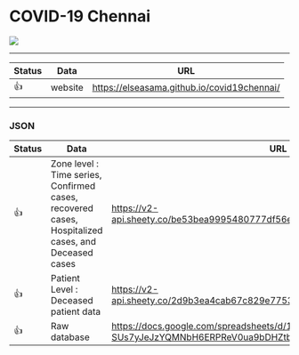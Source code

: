# COVID-19 Chennai


![](https://i.postimg.cc/Y9RmrSZh/image.png)

-----------------------------------
| Status        | Data                                                                      | URL                                                      |
| ------------- | ------------------------------------------------------------------------- | -------------------------------------------------------- |
| :thumbsup: | website | https://elseasama.github.io/covid19chennai/

-----------------------------------
### JSON

| Status        | Data                                                                      | URL                                                      |
| ------------- | ------------------------------------------------------------------------- | -------------------------------------------------------- |
| :thumbsup: | Zone level : Time series, Confirmed cases, recovered cases, Hospitalized cases, and Deceased cases | https://v2-api.sheety.co/be53bea9995480777df56e14adcfd93b/covid19Chennai/cases              |
| :thumbsup: | Patient Level : Deceased patient data              | https://v2-api.sheety.co/2d9b3ea4cab67c829e7753be116326e2/covid19/deceased    
| :thumbsup: | Raw database              | https://docs.google.com/spreadsheets/d/1-SUs7yJeJzYQMNbH6ERPReV0ua9bDHZtb_uHqbEPeI8/edit?usp=sharing
  



